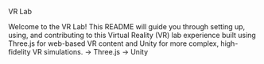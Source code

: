 VR Lab 

Welcome to the VR Lab! This README will guide you through setting up, using, and contributing to this Virtual Reality (VR) lab experience built using Three.js for web-based VR content and Unity for more complex, high-fidelity VR simulations.
-> Three.js
-> Unity
